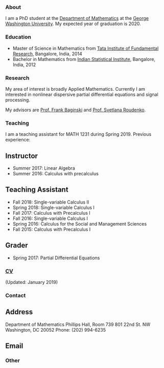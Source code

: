 ### About 

I am a PhD student at the [Department of Mathematics](https://math.columbian.gwu.edu/) at the [George Washington University](https://www.gwu.edu/). My expected year of graduation is 2020.

### Education

* Master of Science in Mathematics from [Tata Institute of Fundamental Research](https://www.math.tifrbng.res.in/), Bangalore, India, 2014
* Bachelor in Mathematics from [Indian Statistical Institute](http://www.isibang.ac.in/), Bangalore, India, 2012


### Research

My area of interest is broadly Applied Mathematics. Currently I am interested in nonlinear dispersive partial differential equations and signal processing.

My advisors are [Prof. Frank Baginski](https://home.gwu.edu/~baginski/baginski.html) and [Prof. Svetlana Roudenko](http://home.gwu.edu/~roudenko/).

### Teaching

I am a teaching assistant for MATH 1231 during Spring 2019. Previous experience:

## Instructor
* Summer 2017: Linear Algebra
* Summer 2016: Calculus with precalculus

## Teaching Assistant
* Fall 2018: Single-variable Calculus II
* Spring 2018: Single-variable Calculus I
* Fall 2017: Calculus with Precalculus I
* Fall 2016: Single-variable Calculus I
* Spring 2016: Calculus for the Social and Management Sciences
* Fall 2015: Calculus with Precalculus I
 
## Grader
* Spring 2017:  Partial Differential Equations




### [CV](./debdeep.pdf)
(Updated: January 2019)



### Contact

## Address
Department of Mathematics
Phillips Hall, Room 739
801 22nd St. NW
Washington, DC 20052
Phone: (202) 994-6235

## Email


### Other
